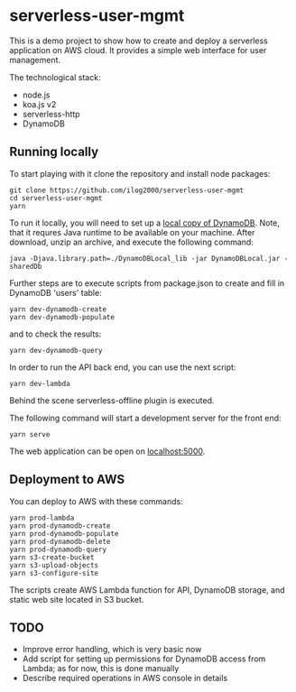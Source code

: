 # serverless-user-mgmt

This is a demo project to show how to create and deploy a serverless application on AWS cloud. It provides a simple web interface for user management.

The technological stack:
* node.js
* koa.js v2
* serverless-http
* DynamoDB

## Running locally

To start playing with it clone the repository and install node packages:
```
git clone https://github.com/ilog2000/serverless-user-mgmt
cd serverless-user-mgmt
yarn
```
To run it locally, you will need to set up a [local copy of DynamoDB](https://docs.aws.amazon.com/amazondynamodb/latest/developerguide/DynamoDBLocal.html). Note, that it requres Java runtime to be available on your machine. After download, unzip an archive, and execute the following command:
```
java -Djava.library.path=./DynamoDBLocal_lib -jar DynamoDBLocal.jar -sharedDb
```
Further steps are to execute scripts from package.json to create and fill in DynamoDB 'users' table:
```
yarn dev-dynamodb-create
yarn dev-dynamodb-populate
```
and to check the results:
```
yarn dev-dynamodb-query
```
In order to run the API back end, you can use the next script:
```
yarn dev-lambda
```
Behind the scene serverless-offline plugin is executed.

The following command will start a development server for the front end:
```
yarn serve
```
The web application can be open on [localhost:5000](http://localhost:5000).

## Deployment to AWS

You can deploy to AWS with these commands:
```
yarn prod-lambda
yarn prod-dynamodb-create
yarn prod-dynamodb-populate
yarn prod-dynamodb-delete
yarn prod-dynamodb-query
yarn s3-create-bucket
yarn s3-upload-objects
yarn s3-configure-site
```

The scripts create AWS Lambda function for API, DynamoDB storage, and static web site located in S3 bucket.

## TODO

* Improve error handling, which is very basic now
* Add script for setting up permissions for DynamoDB access from Lambda; as for now, this is done manually
* Describe required operations in AWS console in details
